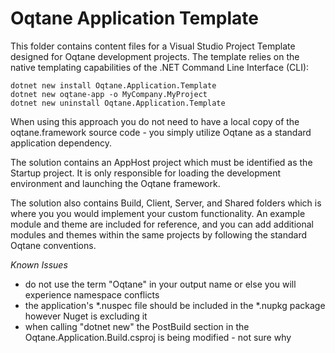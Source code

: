 # Oqtane Application Template

This folder contains content files for a Visual Studio Project Template designed for Oqtane development projects. The template relies on the native templating capabilities of the .NET Command Line Interface (CLI):

```
dotnet new install Oqtane.Application.Template
dotnet new oqtane-app -o MyCompany.MyProject
dotnet new uninstall Oqtane.Application.Template
```

When using this approach you do not need to have a local copy of the oqtane.framework source code - you simply utilize Oqtane as a standard application dependency.

The solution contains an AppHost project which must be identified as the Startup project. It is only responsible for loading the development environment and launching the Oqtane framework.

The solution also contains Build, Client, Server, and Shared folders which is where you you would implement your custom functionality. An example module and theme are included for reference, and you can add additional modules and themes within the same projects by following the standard Oqtane conventions. 

*Known Issues*

- do not use the term "Oqtane" in your output name or else you will experience namespace conflicts
- the application's *.nuspec file should be included in the *.nupkg package however Nuget is excluding it
- when calling "dotnet new" the PostBuild section in the Oqtane.Application.Build.csproj is being modified - not sure why
